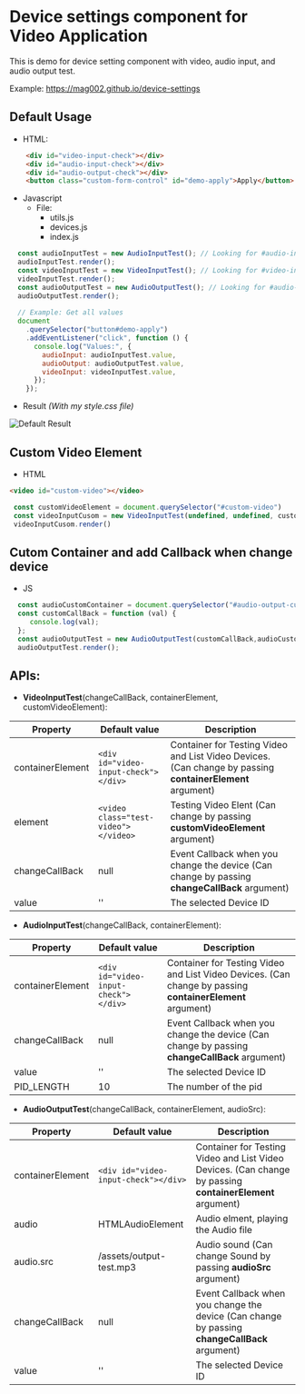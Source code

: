 # Device settings component for Video Application
This is demo for device setting component with video, audio input, and audio output test.

Example: https://mag002.github.io/device-settings
## Default Usage
* HTML:

```HTML
    <div id="video-input-check"></div>
    <div id="audio-input-check"></div>
    <div id="audio-output-check"></div>
    <button class="custom-form-control" id="demo-apply">Apply</button> // Custom button to get all values
```
* Javascript
  - File:
    - utils.js
    - devices.js
    - index.js
```javascript
  const audioInputTest = new AudioInputTest(); // Looking for #audio-input-check
  audioInputTest.render();
  const videoInputTest = new VideoInputTest(); // Looking for #video-input-check
  videoInputTest.render();
  const audioOutputTest = new AudioOutputTest(); // Looking for #audio-output-check
  audioOutputTest.render();
  
  // Example: Get all values
  document
    .querySelector("button#demo-apply")
    .addEventListener("click", function () {
      console.log("Values:", {
        audioInput: audioInputTest.value,
        audioOutput: audioOutputTest.value,
        videoInput: videoInputTest.value,
      });
    });
```
* Result *(With my style.css file)*

![Default Result](https://i.ibb.co/VvB7XYH/image.png)
 ## Custom Video Element
 * HTML
 ```html
 <video id="custom-video"></video>
 ```
 
 
 ```javascript
  const customVideoElement = document.querySelector("#custom-video")
  const videoInputCusom = new VideoInputTest(undefined, undefined, customVideoElement);
  videoInputCusom.render()
 ```
 
 ## Cutom Container and add Callback when change device
 
* JS

```javascript
  const audioCustomContainer = document.querySelector("#audio-output-custom");
  const customCallBack = function (val) {
     console.log(val);
  };
  const audioOutputTest = new AudioOutputTest(customCallBack,audioCustomContainer,"https://file-examples-com.github.io/uploads/2017/11/file_example_MP3_700KB.mp3");
  audioOutputTest.render();
```
 
## APIs:
* **VideoInputTest**(changeCallBack, containerElement, customVideoElement):

Property | Default value | Description
------------ | ------------- | -------------
containerElement |  ```<div id="video-input-check"></div>``` | Container for Testing Video and List Video Devices. (Can change by passing **containerElement** argument)
element | ```<video class="test-video"></video>``` | Testing Video Elent (Can change by passing **customVideoElement** argument)
changeCallBack |  null | Event Callback when you change the device  (Can change by passing **changeCallBack** argument)
value | '' | The selected Device ID

* **AudioInputTest**(changeCallBack, containerElement):

Property | Default value | Description
------------ | ------------- | -------------
containerElement |  ```<div id="video-input-check"></div>``` | Container for Testing Video and List Video Devices. (Can change by passing **containerElement** argument)
changeCallBack |  null | Event Callback when you change the device  (Can change by passing **changeCallBack** argument)
value | '' | The selected Device ID
PID_LENGTH | 10 | The number of the pid

* **AudioOutputTest**(changeCallBack, containerElement, audioSrc):

Property | Default value | Description
------------ | ------------- | -------------
containerElement |  ```<div id="video-input-check"></div>``` | Container for Testing Video and List Video Devices. (Can change by passing **containerElement** argument)
audio | HTMLAudioElement | Audio elment, playing the Audio file 
audio.src | /assets/output-test.mp3 | Audio sound (Can change Sound by passing **audioSrc** argument)
changeCallBack |  null | Event Callback when you change the device  (Can change by passing **changeCallBack** argument)
value | '' | The selected Device ID

 
